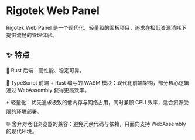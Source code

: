 # Rigotek Web Panel

Rigotek Web Panel 是一个现代化、轻量级的面板项目，追求在极低资源消耗下提供流畅的管理体验。

## ✨ 特点

🚀 Rust 后端：高性能、稳定可靠。

🎨 TypeScript 前端 + Rust 编写的 WASM 模块：现代化前端架构，部分核心逻辑通过 WebAssembly 获得更高效率。

⚡ 轻量化：优先追求极致的低内存与网络占用，同时兼顾 CPU 效率，适合资源受限的环境部署。

🌐 舍弃对老旧浏览器的兼容：避免冗余代码与依赖，只面向支持 WebAssembly 的现代环境。